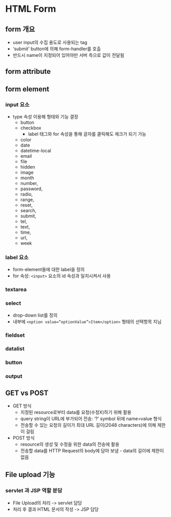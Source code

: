 # HTML Form
## form 개요
- user input의 수집 용도로 사용되는 tag
- ‘submit’ button에 의해 form-handler를 호출
- 반드시 name이 지정되어 있어야만 서버 측으로 값이 전달됨
## form attribute
## form element
### input 요소
- type 속성 이용해 형태와 기능 결정
  - button
  - checkbox
    - label 태그와 for 속성을 통해 글자를 클릭해도 체크가 되기 가능
  - color
  - date
  - datetime-local
  - email
  - file
  - hidden
  - image
  - month
  - number, 
  - password, 
  - radio, 
  - range, 
  - reset, 
  - search,
  - submit, 
  - tel, 
  - text, 
  - time, 
  - url, 
  - week
### label 요소
- form-element들에 대한 label을 정의
- for 속성: `<input>` 요소의 id 속성과 일치시켜서 사용
### textarea
### select
- drop-down list를 정의
- 내부에 `<option value=“optionValue”>Item</option>` 형태의 선택항목 지님
### fieldset
### datalist
### button
### output
## GET vs POST
- GET 방식 
  - 지정된 resource로부터 data를 요청(수정X)하기 위해 활용
  - query string이 URL에 부가되어 전송: ‘?’ symbol 뒤에 name=value 형식
  - 전송할 수 있는 요청의 길이가 최대 URL 길이(2048 characters)에 의해 제한이 걸림
- POST 방식
  -  resource의 생성 및 수정을 위한 data의 전송에 활용
  -  전송할 data를 HTTP Request의 body에 담아 보냄 - data의 길이에 제한이 없음
## File upload 기능
### servlet 과 JSP 역할 분담
- File Upload의 처리 -> servlet 담당
- 처리 후 결과 HTML 문서의 작성 -> JSP 담당